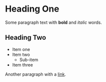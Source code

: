 # Heading One

Some paragraph text with **bold** and *italic* words.

## Heading Two

- Item one
- Item two
  - Sub-item
- Item three

Another paragraph with a [link](https://example.com).
